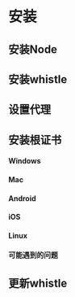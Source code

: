 # 安装

## 安装Node

## 安装whistle

## 设置代理

## 安装根证书

#### Windows

#### Mac

#### Android

#### iOS

#### Linux

#### 可能遇到的问题


## 更新whistle
